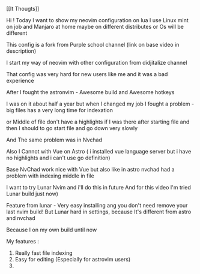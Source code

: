[[It Thougts]]

Hi !
Today I want to show my neovim configuration on lua
I use Linux mint on job and Manjaro at home maybe on different distributes or Os will be different

This config is a fork from Purple school channel
(link on base video in description)

I start my way of neovim with  other configuration from didjitalize channel 

That config was very hard for new users like me and it was a bad experience 

After I fought the astronvim - Awesome build 
and Awesome hotkeys

I was on it about half a year but when I changed my job I fought a problem - big files has a very long time for indexation 

or Middle of file don't have a highlights if I was there after starting file and then I should to go start file and go down very slowly

And The same problem was in Nvchad 

Also I Cannot with Vue on Astro ( i installed vue language server but i have no highlights and i can't use go definition)

Base NvChad work nice with Vue but also like in astro nvchad had a problem with indexing middle in file 

I want to try Lunar Nvim and i'll do this in future
And for this video I'm tried  Lunar build just now)

Feature from lunar - Very easy installing ang you don't need remove your last nvim build!
But Lunar hard in settings, because It's different from astro and nvchad


Because I on my own build until now

My features :
1. Really fast file indexing 
2. Easy for editing (Especially for astrovim users)
3. 






